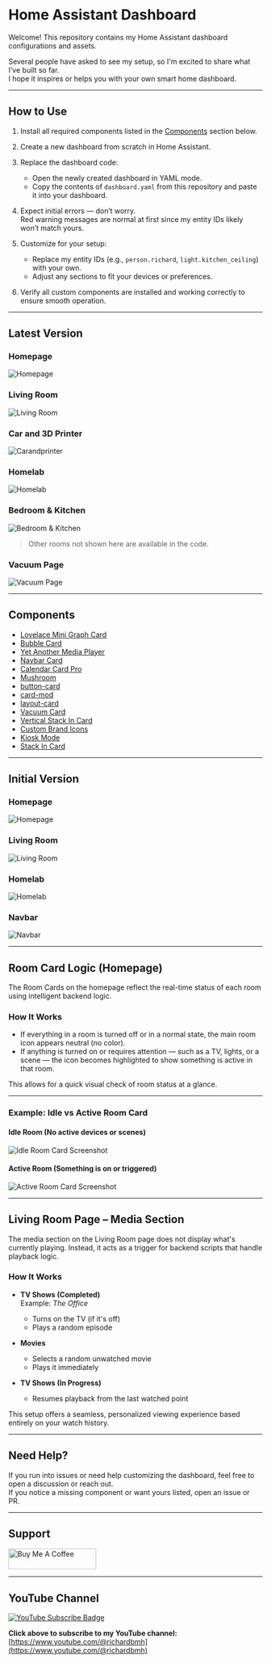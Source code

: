 # Home Assistant Dashboard

Welcome! This repository contains my Home Assistant dashboard configurations and assets.

Several people have asked to see my setup, so I'm excited to share what I’ve built so far.  
I hope it inspires or helps you with your own smart home dashboard.

---

## How to Use

1. Install all required components listed in the [Components](#components) section below.
2. Create a new dashboard from scratch in Home Assistant.
3. Replace the dashboard code:
   - Open the newly created dashboard in YAML mode.
   - Copy the contents of `dashboard.yaml` from this repository and paste it into your dashboard.

4. Expect initial errors — don’t worry.  
   Red warning messages are normal at first since my entity IDs likely won’t match yours.

5. Customize for your setup:
   - Replace my entity IDs (e.g., `person.richard`, `light.kitchen_ceiling`) with your own.
   - Adjust any sections to fit your devices or preferences.

6. Verify all custom components are installed and working correctly to ensure smooth operation.

---

## Latest Version

### Homepage
![Homepage](/assets/v2/Homepage.jpg)

### Living Room
![Living Room](/assets/v2/Livingroom.jpg)

### Car and 3D Printer
![Carandprinter](/assets/v3/carandprinter.jpg)

### Homelab
![Homelab](/assets/v2/office.jpg)

### Bedroom & Kitchen
![Bedroom & Kitchen](/assets/v2/BedroomKitchen.jpg)

> Other rooms not shown here are available in the code.

### Vacuum Page
![Vacuum Page](/assets/v2/Vacuum.jpg)

---

## Components

- [Lovelace Mini Graph Card](https://github.com/kalkih/mini-graph-card)
- [Bubble Card](https://github.com/Clooos/Bubble-Card)
- [Yet Another Media Player](https://github.com/jianyu-li/yet-another-media-player)
- [Navbar Card](https://github.com/joseluis9595/lovelace-navbar-card)
- [Calendar Card Pro](https://github.com/alexpfau/calendar-card-pro)
- [Mushroom](https://github.com/piitaya/lovelace-mushroom)
- [button-card](https://github.com/custom-cards/button-card)
- [card-mod](https://github.com/thomasloven/lovelace-card-mod)
- [layout-card](https://github.com/thomasloven/lovelace-layout-card)
- [Vacuum Card](https://github.com/denysdovhan/vacuum-card)
- [Vertical Stack In Card](https://github.com/ofekashery/vertical-stack-in-card)
- [Custom Brand Icons](https://github.com/elax46/custom-brand-icons)
- [Kiosk Mode](https://github.com/NemesisRE/kiosk-mode)
- [Stack In Card](https://github.com/custom-cards/stack-in-card?tab=readme-ov-file)

---

## Initial Version

### Homepage
![Homepage](/assets/v1/Homepage.jpg)

### Living Room
![Living Room](/assets/v1/Livingroom.jpg)

### Homelab
![Homelab](/assets/v1/Homelab.jpg)

### Navbar
![Navbar](/assets/v1/Navbar.jpg)

---

## Room Card Logic (Homepage)

The Room Cards on the homepage reflect the real-time status of each room using intelligent backend logic.

### How It Works

- If everything in a room is turned off or in a normal state, the main room icon appears neutral (no color).
- If anything is turned on or requires attention — such as a TV, lights, or a scene — the icon becomes highlighted to show something is active in that room.

This allows for a quick visual check of room status at a glance.

---

### Example: Idle vs Active Room Card

#### Idle Room (No active devices or scenes)
![Idle Room Card Screenshot](/assets/v2/Off.png)

#### Active Room (Something is on or triggered)
![Active Room Card Screenshot](/assets/v2/Onn.png)

---

## Living Room Page – Media Section

The media section on the Living Room page does not display what's currently playing. Instead, it acts as a trigger for backend scripts that handle playback logic.

### How It Works

- **TV Shows (Completed)**  
  Example: *The Office*  
  - Turns on the TV (if it's off)
  - Plays a random episode

- **Movies**  
  - Selects a random unwatched movie
  - Plays it immediately

- **TV Shows (In Progress)**  
  - Resumes playback from the last watched point

This setup offers a seamless, personalized viewing experience based entirely on your watch history.

---

## Need Help?

If you run into issues or need help customizing the dashboard, feel free to open a discussion or reach out.  
If you notice a missing component or want yours listed, open an issue or PR.

---

## Support

<a href="https://www.buymeacoffee.com/richardbmh" target="_blank">
  <img src="https://cdn.buymeacoffee.com/buttons/default-orange.png" alt="Buy Me A Coffee" height="41" width="174">
</a>

---

## YouTube Channel

<a href="https://www.youtube.com/@richardbmh" target="_blank">
  <img src="https://img.shields.io/badge/Subscribe-YouTube-red?logo=youtube&style=for-the-badge" alt="YouTube Subscribe Badge">
</a>

**Click above to subscribe to my YouTube channel:**  
[https://www.youtube.com/@richardbmh](https://www.youtube.com/@richardbmh)
